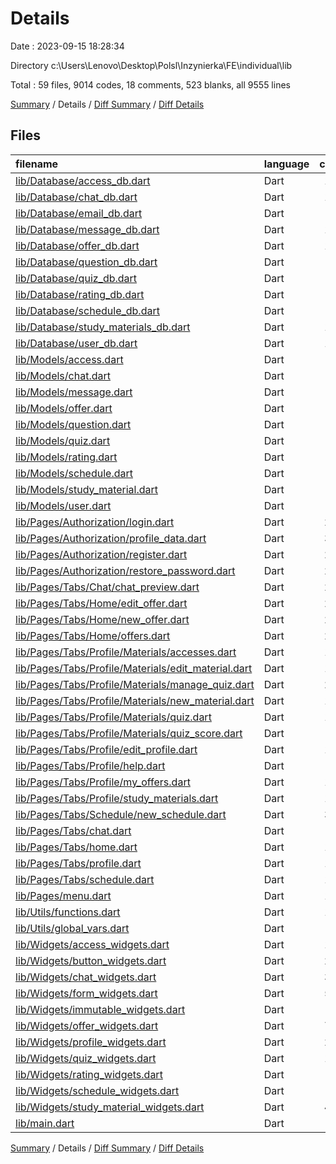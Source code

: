 # Details

Date : 2023-09-15 18:28:34

Directory c:\\Users\\Lenovo\\Desktop\\Polsl\\Inzynierka\\FE\\individual\\lib

Total : 59 files,  9014 codes, 18 comments, 523 blanks, all 9555 lines

[Summary](results.md) / Details / [Diff Summary](diff.md) / [Diff Details](diff-details.md)

## Files
| filename | language | code | comment | blank | total |
| :--- | :--- | ---: | ---: | ---: | ---: |
| [lib/Database/access_db.dart](/lib/Database/access_db.dart) | Dart | 114 | 0 | 28 | 142 |
| [lib/Database/chat_db.dart](/lib/Database/chat_db.dart) | Dart | 167 | 0 | 21 | 188 |
| [lib/Database/email_db.dart](/lib/Database/email_db.dart) | Dart | 29 | 0 | 3 | 32 |
| [lib/Database/message_db.dart](/lib/Database/message_db.dart) | Dart | 102 | 0 | 15 | 117 |
| [lib/Database/offer_db.dart](/lib/Database/offer_db.dart) | Dart | 198 | 0 | 18 | 216 |
| [lib/Database/question_db.dart](/lib/Database/question_db.dart) | Dart | 94 | 0 | 18 | 112 |
| [lib/Database/quiz_db.dart](/lib/Database/quiz_db.dart) | Dart | 81 | 0 | 12 | 93 |
| [lib/Database/rating_db.dart](/lib/Database/rating_db.dart) | Dart | 38 | 0 | 10 | 48 |
| [lib/Database/schedule_db.dart](/lib/Database/schedule_db.dart) | Dart | 76 | 0 | 15 | 91 |
| [lib/Database/study_materials_db.dart](/lib/Database/study_materials_db.dart) | Dart | 113 | 0 | 19 | 132 |
| [lib/Database/user_db.dart](/lib/Database/user_db.dart) | Dart | 152 | 0 | 12 | 164 |
| [lib/Models/access.dart](/lib/Models/access.dart) | Dart | 12 | 0 | 3 | 15 |
| [lib/Models/chat.dart](/lib/Models/chat.dart) | Dart | 22 | 0 | 4 | 26 |
| [lib/Models/message.dart](/lib/Models/message.dart) | Dart | 15 | 0 | 2 | 17 |
| [lib/Models/offer.dart](/lib/Models/offer.dart) | Dart | 20 | 0 | 3 | 23 |
| [lib/Models/question.dart](/lib/Models/question.dart) | Dart | 20 | 0 | 2 | 22 |
| [lib/Models/quiz.dart](/lib/Models/quiz.dart) | Dart | 13 | 0 | 2 | 15 |
| [lib/Models/rating.dart](/lib/Models/rating.dart) | Dart | 11 | 0 | 2 | 13 |
| [lib/Models/schedule.dart](/lib/Models/schedule.dart) | Dart | 16 | 0 | 3 | 19 |
| [lib/Models/study_material.dart](/lib/Models/study_material.dart) | Dart | 13 | 0 | 3 | 16 |
| [lib/Models/user.dart](/lib/Models/user.dart) | Dart | 21 | 0 | 2 | 23 |
| [lib/Pages/Authorization/login.dart](/lib/Pages/Authorization/login.dart) | Dart | 231 | 1 | 12 | 244 |
| [lib/Pages/Authorization/profile_data.dart](/lib/Pages/Authorization/profile_data.dart) | Dart | 320 | 0 | 10 | 330 |
| [lib/Pages/Authorization/register.dart](/lib/Pages/Authorization/register.dart) | Dart | 243 | 0 | 8 | 251 |
| [lib/Pages/Authorization/restore_password.dart](/lib/Pages/Authorization/restore_password.dart) | Dart | 247 | 1 | 10 | 258 |
| [lib/Pages/Tabs/Chat/chat_preview.dart](/lib/Pages/Tabs/Chat/chat_preview.dart) | Dart | 213 | 1 | 12 | 226 |
| [lib/Pages/Tabs/Home/edit_offer.dart](/lib/Pages/Tabs/Home/edit_offer.dart) | Dart | 232 | 1 | 8 | 241 |
| [lib/Pages/Tabs/Home/new_offer.dart](/lib/Pages/Tabs/Home/new_offer.dart) | Dart | 224 | 1 | 8 | 233 |
| [lib/Pages/Tabs/Home/offers.dart](/lib/Pages/Tabs/Home/offers.dart) | Dart | 204 | 1 | 10 | 215 |
| [lib/Pages/Tabs/Profile/Materials/accesses.dart](/lib/Pages/Tabs/Profile/Materials/accesses.dart) | Dart | 127 | 0 | 5 | 132 |
| [lib/Pages/Tabs/Profile/Materials/edit_material.dart](/lib/Pages/Tabs/Profile/Materials/edit_material.dart) | Dart | 134 | 0 | 10 | 144 |
| [lib/Pages/Tabs/Profile/Materials/manage_quiz.dart](/lib/Pages/Tabs/Profile/Materials/manage_quiz.dart) | Dart | 254 | 1 | 8 | 263 |
| [lib/Pages/Tabs/Profile/Materials/new_material.dart](/lib/Pages/Tabs/Profile/Materials/new_material.dart) | Dart | 116 | 0 | 9 | 125 |
| [lib/Pages/Tabs/Profile/Materials/quiz.dart](/lib/Pages/Tabs/Profile/Materials/quiz.dart) | Dart | 138 | 0 | 9 | 147 |
| [lib/Pages/Tabs/Profile/Materials/quiz_score.dart](/lib/Pages/Tabs/Profile/Materials/quiz_score.dart) | Dart | 73 | 1 | 5 | 79 |
| [lib/Pages/Tabs/Profile/edit_profile.dart](/lib/Pages/Tabs/Profile/edit_profile.dart) | Dart | 164 | 1 | 10 | 175 |
| [lib/Pages/Tabs/Profile/help.dart](/lib/Pages/Tabs/Profile/help.dart) | Dart | 74 | 1 | 5 | 80 |
| [lib/Pages/Tabs/Profile/my_offers.dart](/lib/Pages/Tabs/Profile/my_offers.dart) | Dart | 167 | 1 | 9 | 177 |
| [lib/Pages/Tabs/Profile/study_materials.dart](/lib/Pages/Tabs/Profile/study_materials.dart) | Dart | 125 | 0 | 8 | 133 |
| [lib/Pages/Tabs/Schedule/new_schedule.dart](/lib/Pages/Tabs/Schedule/new_schedule.dart) | Dart | 342 | 1 | 9 | 352 |
| [lib/Pages/Tabs/chat.dart](/lib/Pages/Tabs/chat.dart) | Dart | 93 | 0 | 7 | 100 |
| [lib/Pages/Tabs/home.dart](/lib/Pages/Tabs/home.dart) | Dart | 188 | 1 | 7 | 196 |
| [lib/Pages/Tabs/profile.dart](/lib/Pages/Tabs/profile.dart) | Dart | 178 | 0 | 6 | 184 |
| [lib/Pages/Tabs/schedule.dart](/lib/Pages/Tabs/schedule.dart) | Dart | 180 | 0 | 6 | 186 |
| [lib/Pages/menu.dart](/lib/Pages/menu.dart) | Dart | 111 | 1 | 6 | 118 |
| [lib/Utils/functions.dart](/lib/Utils/functions.dart) | Dart | 169 | 0 | 31 | 200 |
| [lib/Utils/global_vars.dart](/lib/Utils/global_vars.dart) | Dart | 14 | 0 | 4 | 18 |
| [lib/Widgets/access_widgets.dart](/lib/Widgets/access_widgets.dart) | Dart | 117 | 0 | 5 | 122 |
| [lib/Widgets/button_widgets.dart](/lib/Widgets/button_widgets.dart) | Dart | 299 | 0 | 8 | 307 |
| [lib/Widgets/chat_widgets.dart](/lib/Widgets/chat_widgets.dart) | Dart | 308 | 1 | 10 | 319 |
| [lib/Widgets/form_widgets.dart](/lib/Widgets/form_widgets.dart) | Dart | 566 | 0 | 14 | 580 |
| [lib/Widgets/immutable_widgets.dart](/lib/Widgets/immutable_widgets.dart) | Dart | 82 | 1 | 8 | 91 |
| [lib/Widgets/offer_widgets.dart](/lib/Widgets/offer_widgets.dart) | Dart | 728 | 0 | 14 | 742 |
| [lib/Widgets/profile_widgets.dart](/lib/Widgets/profile_widgets.dart) | Dart | 246 | 1 | 7 | 254 |
| [lib/Widgets/quiz_widgets.dart](/lib/Widgets/quiz_widgets.dart) | Dart | 147 | 0 | 5 | 152 |
| [lib/Widgets/rating_widgets.dart](/lib/Widgets/rating_widgets.dart) | Dart | 70 | 0 | 7 | 77 |
| [lib/Widgets/schedule_widgets.dart](/lib/Widgets/schedule_widgets.dart) | Dart | 79 | 0 | 3 | 82 |
| [lib/Widgets/study_material_widgets.dart](/lib/Widgets/study_material_widgets.dart) | Dart | 447 | 1 | 8 | 456 |
| [lib/main.dart](/lib/main.dart) | Dart | 37 | 0 | 5 | 42 |

[Summary](results.md) / Details / [Diff Summary](diff.md) / [Diff Details](diff-details.md)